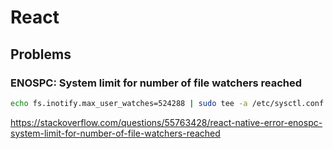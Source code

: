 # React

## Problems

### ENOSPC: System limit for number of file watchers reached

``` bash
echo fs.inotify.max_user_watches=524288 | sudo tee -a /etc/sysctl.conf && sudo sysctl -p
```

https://stackoverflow.com/questions/55763428/react-native-error-enospc-system-limit-for-number-of-file-watchers-reached
